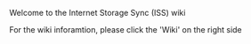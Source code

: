 Welcome to the Internet Storage Sync (ISS) wiki

For the wiki inforamtion, please click the 'Wiki' on the right side

